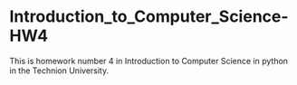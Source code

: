 # Introduction_to_Computer_Science-HW4
This is homework number 4 in Introduction to Computer Science in python in the Technion University.
